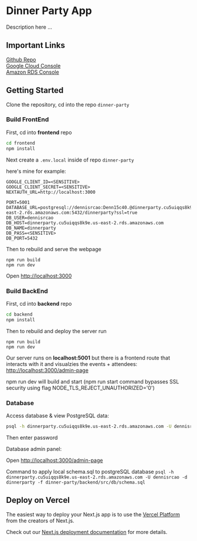 # Dinner Party App
Description here ...


## Important Links
[Github Repo](https://github.com/dennisrcao/dinner-party) <br>
[Google Cloud Console](https://console.cloud.google.com/apis/dashboard?project=dinnerpartyauth&show=all) <br>
[Amazon RDS Console](https://console.aws.amazon.com/rds) <br>

## Getting Started

Clone the repository, cd into the repo ```dinner-party```

### Build FrontEnd

First, cd into **frontend** repo
```bash
cd frontend
npm install
```

Next create a ```.env.local``` inside of repo ```dinner-party```

here's mine for example:
```base
GOOGLE_CLIENT_ID=<SENSITIVE>
GOOGLE_CLIENT_SECRET=<SENSITIVE>
NEXTAUTH_URL=http://localhost:3000

PORT=5001
DATABASE_URL=postgresql://dennisrcao:Denn15c40.@dinnerparty.cu5uiqqs8k9e.us-east-2.rds.amazonaws.com:5432/dinnerparty?ssl=true
DB_USER=dennisrcao
DB_HOST=dinnerparty.cu5uiqqs8k9e.us-east-2.rds.amazonaws.com
DB_NAME=dinnerparty
DB_PASS=<SENSITIVE>
DB_PORT=5432
```

Then to rebuild and serve the webpage
```
npm run build
npm run dev
```

Open [http://localhost:3000](http://localhost:3000)

### Build BackEnd
First, cd into **backend** repo
```bash
cd backend
npm install
```

Then to rebuild and deploy the server run
```
npm run build
npm run dev
```

Our server runs on **localhost:5001** but there is a frontend route that interacts with it and visualzies the events + attendees:
[http://localhost:3000/admin-page](http://localhost:3000/admin-page)


npm run dev will build and start (npm run start command bypasses SSL security using flag NODE_TLS_REJECT_UNAUTHORIZED='0')



### Database

Access database & view PostgreSQL data:
```bash
psql -h dinnerparty.cu5uiqqs8k9e.us-east-2.rds.amazonaws.com -U dennisrcao -p 5432 -d dinnerparty
```
Then enter password

Database admin panel:

Open [http://localhost:3000/admin-page](http://localhost:3000/admin-page)


Command to apply local schema.sql to postgreSQL database
```psql -h dinnerparty.cu5uiqqs8k9e.us-east-2.rds.amazonaws.com -U dennisrcao -d dinnerparty -f dinner-party/backend/src/db/schema.sql```





## Deploy on Vercel

The easiest way to deploy your Next.js app is to use the [Vercel Platform](https://vercel.com/new?utm_medium=default-template&filter=next.js&utm_source=create-next-app&utm_campaign=create-next-app-readme) from the creators of Next.js.

Check out our [Next.js deployment documentation](https://nextjs.org/docs/deployment) for more details.
